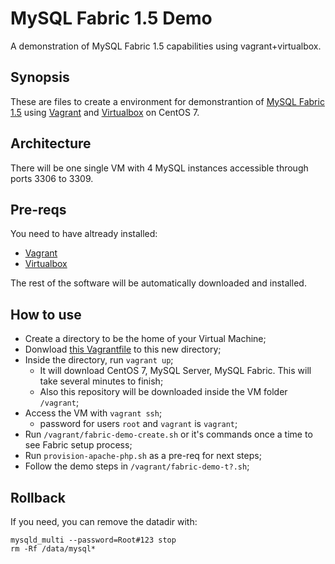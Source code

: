 MySQL Fabric 1.5 Demo
=====================

A demonstration of MySQL Fabric 1.5 capabilities using vagrant+virtualbox.

## Synopsis
These are files to create a environment for demonstrantion of [MySQL Fabric 1.5](http://dev.mysql.com/doc/mysql-utilities/1.5/en/fabric.html) using [Vagrant](https://www.vagrantup.com/) and [Virtualbox](https://www.virtualbox.org/) on CentOS 7.

## Architecture
There will be one single VM with 4 MySQL instances accessible through ports 3306 to 3309.

## Pre-reqs
You need to have altready installed:
- [Vagrant](https://www.vagrantup.com/downloads.html) 
- [Virtualbox](https://www.virtualbox.org/wiki/Downloads)

The rest of the software will be automatically downloaded and installed.

## How to use

- Create a directory to be the home of your Virtual Machine;
- Donwload [this Vagrantfile](https://raw.githubusercontent.com/alastori/mysql-fabric-demo/master/Vagrantfile) to this new directory;
- Inside the directory, run ```vagrant up```;
  - It will download CentOS 7, MySQL Server, MySQL Fabric. This will take several minutes to finish;
  - Also this repository will be downloaded inside the VM folder ```/vagrant```;
- Access the VM with ```vagrant ssh```;
  - password for users ```root``` and ```vagrant``` is ```vagrant```;
- Run ```/vagrant/fabric-demo-create.sh``` or it's commands once a time to see Fabric setup process;
- Run ```provision-apache-php.sh``` as a pre-req for next steps;
- Follow the demo steps in ```/vagrant/fabric-demo-t?.sh```;
  
## Rollback

If you need, you can remove the datadir with:
```
mysqld_multi --password=Root#123 stop
rm -Rf /data/mysql*
```
